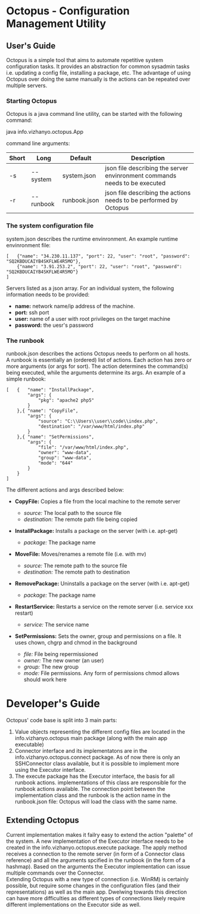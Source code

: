 # Octopus - Configuration Management Utility
## User's Guide

Octopus is a simple tool that aims to automate repetitive system configuration 
tasks. It provides an abstraction for common sysadmin tasks i.e. updating a
config file, installing a package, etc. The advantage of using Octopus over
doing the same manually is the actions can be repeated over multiple servers.

### Starting Octopus

Octopus is a java command line utility, can be started with the following command:

java info.vizhanyo.octopus.App

command line arguments:

| Short | Long      | Default      | Description                                                                |
| ----- | --------- | ------------ | -------------------------------------------------------------------------- |
| -s    | --system  | system.json  | json file describing the server envinronment commands needs to be executed |
| -r    | --runbook | runbook.json | json file describing the actions needs to be performed by Octopus          |

### The system configuration file

system.json describes the runtime envinronment. An example runtime envinronment file:
~~~
[   {"name": "34.230.11.137", "port": 22, "user": "root", "password": "SQ2KBDUCAIYB4SKFLWE4R5MO"},
    {"name": "3.91.253.2", "port": 22, "user": "root", "password": "SQ2KBDUCAIYB4SKFLWE4R5MO"}
]
~~~

Servers listed as a json array. For an individual system, the following
information needs to be provided:

- **name:** network name/ip address of the machine.
- **port:** ssh port
- **user:** name of a user with root privileges on the target machine
- **password:** the uesr's password

### The runbook

runbook.json describes the actions Octopus needs to perform on all hosts.
A runbook is essentially an (ordered) list of actions. Each action has zero or
more arguments (or args for sort). The action determines the command(s) being
executed, while the arguments determine its args.
An example of a simple runbook:

```
[   {   "name": "InstallPackage",
        "args": {
            "pkg": "apache2 php5"
        }
    },{ "name": "CopyFile",
        "args": {
            "source": "C:\\Users\\user\\code\\index.php",
            "destination": "/var/www/html/index.php"
        }
    },{ "name": "SetPermissions",
        "args": {
            "file": "/var/www/html/index.php",
            "owner": "www-data",
            "group": "www-data",
            "mode": "644"
        }
    }
]
```

The different actions and args described below:

- **CopyFile:** Copies a file from the local machine to the remote server
    - *source:* The local path to the source file
    - *destination:* The remote path file being copied

- **InstallPackage:** Installs a package on the server (with i.e. apt-get)
    - *package:* The package name
- **MoveFile:** Moves/renames a remote file (i.e. with mv)
    - *source:* The remote path to the source file
    - *destination:* The remote path to destination

- **RemovePackage:** Uninstalls a package on the server (with i.e. apt-get)
    - *package:* The package name

- **RestartService:** Restarts a service on the remote server (i.e. service xxx restart)
    - *service:* The service name

- **SetPermissions:** Sets the owner, group and permissions on a file. It uses chown, chgrp and chmod in the background
    - *file:* File being repermissioned
    - *owner:* The new owner (an user)
    - *group:* The new group
    - *mode:* File permissions. Any form of permissions chmod allows should work here

# Developer's Guide

Octopus' code base is split into 3 main parts:
1.  Value objects representing the different config files are located in the
    info.vizhanyo.octopus main package (along with the main app executable)
2.  Connector interface and its implementatons are in the
    info.vizhanyo.octopus.connect package. As of now there is only an
    SSHConnector class available, but it is possible to implement more using the
    Executor interface.
3.  The execute package has the Executor interface, the basis for all runbook
    actions. implementations of this class are responsible for the runbook
    actions available. The connection point between the implementation class and the
    runbook is the action name in the runbook.json file: Octopus will load the
    class with the same name.

## Extending Octopus

Current implementation makes it failry easy to extend the action "palette"
of the system. A new implementation of the Executor interface needs to be
created in the info.vizhanyo.octopus.execute package. The apply method
receives a connection to the remote server (in form of a Connector class
reference) and all the arguments spcified in the runbook (in the form of a 
hashmap). Based on the arguments the Executor implementation can issue multiple
commands over the Connector.  
Extending Octopus with a new type of connection (i.e. WinRM) is certainly
possible, but require some changes in the configuration files (and their
representations) as well as the main app. Dwelwing towards this direction
can have more difficulties as different types of connections likely require
different implementations on the Executor side as well.
